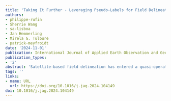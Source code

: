 ```yaml
---
title: 'Taking It Further - Leveraging Pseudo-Labels for Field Delineation across Label-Scarce Smallholder Regions'
authors:
- philippe-rufin
- Sherrie Wang
- sa-lisboa
- Jan Hemmerling
- Mirela G. Tulbure
- patrick-meyfroidt
date: '2024-11-01'
publication: International Journal of Applied Earth Observation and Geoinformation
publication_types:
- '2'
abstract: 'Satellite-based field delineation has entered a quasi-operational stage due to recent advances in machine learning for computer vision. Transfer learning allows for the resource-efficient transfer of pre-trained field delineation models across heterogeneous  geographies. However, the scarcity of labeled data for complex and dynamic smallholder landscapes remains a major bottleneck. The key innovation of this study is to overcome this challenge by using pre-trained models to generate sparse \(i.e., not fully annotated\) field delineation pseudo-labels for fine-tuning models across geographies and sensor characteristics. We build on a FracTAL ResUNet trained for crop field delineation in India \(median field size of 0.24 ha\) based on multi-spectral imagery at 1.5 m spatial resolution. We use this model to generate pseudo-labels for the use in Northern Mozambique \(median field size of 0.06 ha\) based on sub-meter resolution true-color satellite imagery. We designed multiple pseudo-label selection strategies based on field-level probability scores and compared the quantities, area properties, seasonal distribution, and spatial agreement of the pseudo-labels against human-annotated training labels \(n = 1,512\). We then used the human-annotated labels and the pseudo-labels for model fine-tuning and compared predictions against human field annotations \(n = 2,199\). We evaluated performance with regards to object-level spatial agreement and site-level field size estimation. Our results indicate i\) a good baseline performance of the pre-trained model in both field delineation \(mean intersection over union \(mIoU\) of 0.634\) and field size estimation \(mean root mean squared error \(mRMSE\) of 0.071 ha\), and ii\) the added value of regional fine-tuning with performance improvements in nearly all experiments \(mIoU increases of up to 0.060, mRMSE decreases of up to 0.034 ha\). Moreover, we found iii\) substantial performance increases when using only pseudo-labels \(up to 77\% of the mIoU increases and 68\% of the mRMSE decreases obtained by human-annotated labels\), and iv\) additional performance increases \(mIoU +0.008, mRMSE -0.003 ha\) when complementing human annotations with pseudo-labels. Pseudo-labels are architecture-agnostic, can be efficiently generated at scale, and thus facilitate domain adaptation in label-scarce settings. The workflow presented here is a stepping stone for overcoming the persisting challenges in mapping heterogeneous smallholder agriculture.'
tags: '' 
links: 
- name: URL
  url: https://doi.org/10.1016/j.jag.2024.104149
doi: 10.1016/j.jag.2024.104149
---
```


